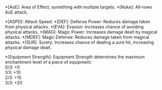 *[AoE]: Area of Effect; something with multiple targets.
*[Nuke]: All-rows AoE attack.

*[ASPD]: Attack Speed:
*[DEF]: Defense Power: Reduces damage taken from physical attacks.
*[EVA]: Evasion: Increases chance of avoiding physical attacks.
*[MAG]: Magic Power: Increases damage dealt by magical attacks.
*[MDEF]: Magic Defense: Reduces damage taken from magical attacks.
*[SUR]: Surety: Increases chance of dealing a sure hit, increasing physical damage dealt.

*[Equipment Strength]: Equipment Strength determines the maximum enchantment level of a piece of equipment. <br/>0/3: +5<br/>1/3: +10<br/>2/3: +15<br/>3/3: +20